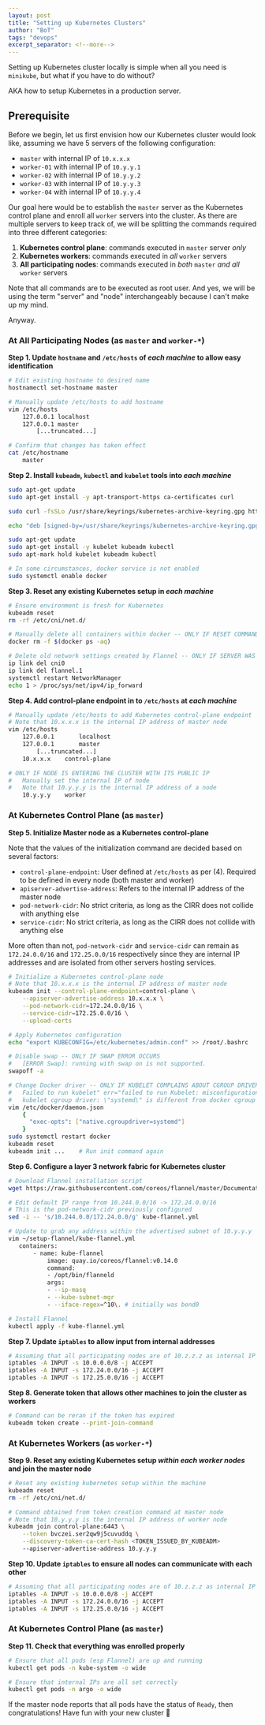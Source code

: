 ```yaml
---
layout: post
title: "Setting up Kubernetes Clusters"
author: "BoT"
tags: "devops"
excerpt_separator: <!--more-->
---
```


Setting up Kubernetes cluster locally is simple when all you need is `minikube`, but what if you have to do without?

<!--more-->

AKA how to setup Kubernetes in a production server.

## Prerequisite

Before we begin, let us first envision how our Kubernetes cluster would look like, assuming we have 5 servers of the following configuration:

- `master` with internal IP of `10.x.x.x`
- `worker-01` with internal IP of `10.y.y.1`
- `worker-02` with internal IP of `10.y.y.2`
- `worker-03` with internal IP of `10.y.y.3`
- `worker-04` with internal IP of `10.y.y.4`

Our goal here would be to establish the `master` server as the Kubernetes control plane and enroll all `worker` servers into the cluster. As there are multiple servers to keep track of, we will be splitting the commands required into three different categories:

1. **Kubernetes control plane**: commands executed in `master` server _only_
2. **Kubernetes workers**: commands executed in _all_ `worker` servers
3. **All participating nodes**: commands executed in _both_ `master` _and all_ `worker` servers

Note that all commands are to be executed as root user. And yes, we will be using the term "server" and "node" interchangeably because I can't make up my mind.

Anyway.

### At All Participating Nodes (as `master` and `worker-*`)

**Step 1. Update `hostname` and `/etc/hosts` of _each machine_ to allow easy identification**

```bash
# Edit existing hostname to desired name
hostnamectl set-hostname master

# Manually update /etc/hosts to add hostname
vim /etc/hosts
	127.0.0.1 localhost
	127.0.0.1 master
		[...truncated...]

# Confirm that changes has taken effect
cat /etc/hostname
	master
```

**Step 2. Install `kubeadm`, `kubectl` and `kubelet` tools into _each machine_**

```bash
sudo apt-get update
sudo apt-get install -y apt-transport-https ca-certificates curl

sudo curl -fsSLo /usr/share/keyrings/kubernetes-archive-keyring.gpg https://packages.cloud.google.com/apt/doc/apt-key.gpg

echo "deb [signed-by=/usr/share/keyrings/kubernetes-archive-keyring.gpg] https://apt.kubernetes.io/ kubernetes-xenial main" | sudo tee /etc/apt/sources.list.d/kubernetes.list

sudo apt-get update
sudo apt-get install -y kubelet kubeadm kubectl
sudo apt-mark hold kubelet kubeadm kubectl

# In some circumstances, docker service is not enabled
sudo systemctl enable docker
```

**Step 3. Reset any existing Kubernetes setup in _each machine_**

```bash
# Ensure environment is fresh for Kubernetes
kubeadm reset
rm -rf /etc/cni/net.d/

# Manually delete all containers within docker -- ONLY IF RESET COMMAND HANGS
docker rm -f $(docker ps -aq)

# Delete old network settings created by Flannel -- ONLY IF SERVER WAS PREVIOUSLY USING FLANNEL
ip link del cni0
ip link del flannel.1
systemctl restart NetworkManager
echo 1 > /proc/sys/net/ipv4/ip_forward
```

**Step 4. Add control-plane endpoint in to `/etc/hosts` at _each machine_**

```bash
# Manually update /etc/hosts to add Kubernetes control-plane endpoint
# Note that 10.x.x.x is the internal IP address of master node
vim /etc/hosts
	127.0.0.1		localhost
	127.0.0.1		master
		[...truncated...]
	10.x.x.x	control-plane

# ONLY IF NODE IS ENTERING THE CLUSTER WITH ITS PUBLIC IP
# 	Manually set the internal IP of node
# 	Note that 10.y.y.y is the internal IP address of a node
	10.y.y.y	worker
```

### At Kubernetes Control Plane (as `master`)

**Step 5. Initialize Master node as a Kubernetes control-plane**

Note that the values of the initialization command are decided based on several factors:

- `control-plane-endpoint`: User defined at `/etc/hosts` as per (4). Required to be defined in every node (both master and worker)
- `apiserver-advertise-address`: Refers to the internal IP address of the master node
- `pod-network-cidr`: No strict criteria, as long as the CIRR does not collide with anything else
- `service-cidr`: No strict criteria, as long as the CIRR does not collide with anything else

More often than not, `pod-network-cidr` and `service-cidr` can remain as `172.24.0.0/16` and `172.25.0.0/16` respectively since they are internal IP addresses and are isolated from other servers hosting services.

```bash
# Initialize a Kubernetes control-plane node
# Note that 10.x.x.x is the internal IP address of master node
kubeadm init --control-plane-endpoint=control-plane \
	--apiserver-advertise-address 10.x.x.x \
	--pod-network-cidr=172.24.0.0/16 \
	--service-cidr=172.25.0.0/16 \
	--upload-certs

# Apply Kubernetes configuration
echo "export KUBECONFIG=/etc/kubernetes/admin.conf" >> /root/.bashrc

# Disable swap -- ONLY IF SWAP ERROR OCCURS
# 	[ERROR Swap]: running with swap on is not supported.
swapoff -a

# Change Docker driver -- ONLY IF KUBELET COMPLAINS ABOUT CGROUP DRIVER MISCONFIGURATION
# 	Failed to run kubelet" err="failed to run Kubelet: misconfiguration:
# 	kubelet cgroup driver: \"systemd\" is different from docker cgroup driver: \"cgroupfs\"
vim /etc/docker/daemon.json
	{
	  "exec-opts": ["native.cgroupdriver=systemd"]
	}
sudo systemctl restart docker
kubeadm reset
kubeadm init ...	# Run init command again
```

**Step 6. Configure a layer 3 network fabric for Kubernetes cluster**

```bash
# Download Flannel installation script
wget https://raw.githubusercontent.com/coreos/flannel/master/Documentation/kube-flannel.yml

# Edit default IP range from 10.244.0.0/16 -> 172.24.0.0/16
# This is the pod-network-cidr previously configured
sed -i -- 's/10.244.0.0/172.24.0.0/g' kube-flannel.yml

# Update to grab any address within the advertised subnet of 10.y.y.y
vim ~/setup-flannel/kube-flannel.yml
   containers:
	   - name: kube-flannel
		   image: quay.io/coreos/flannel:v0.14.0
		   command:
		   - /opt/bin/flanneld
		   args:
		   - --ip-masq
		   - --kube-subnet-mgr
		   - --iface-regex=^10\. # initially was bond0

# Install Flannel
kubectl apply -f kube-flannel.yml
```

**Step 7. Update `iptables` to allow input from internal addresses**

```bash
# Assuming that all participating nodes are of 10.z.z.z as internal IP
iptables -A INPUT -s 10.0.0.0/8 -j ACCEPT
iptables -A INPUT -s 172.24.0.0/16 -j ACCEPT
iptables -A INPUT -s 172.25.0.0/16 -j ACCEPT
```

**Step 8. Generate token that allows other machines to join the cluster as workers**

```bash
# Command can be reran if the token has expired
kubeadm token create --print-join-command
```

### At Kubernetes Workers (as `worker-*`)

**Step 9. Reset any existing Kubernetes setup _within each worker nodes_ and join the master node**

```bash
# Reset any existing kubernetes setup within the machine
kubeadm reset
rm -rf /etc/cni/net.d/

# Command obtained from token creation command at master node
# Note that 10.y.y.y is the internal IP address of worker node
kubeadm join control-plane:6443 \
	--token bvczei.ser2qw9j5cuvuddq \
	--discovery-token-ca-cert-hash <TOKEN_ISSUED_BY_KUBEADM>
	--apiserver-advertise-address 10.y.y.y
```

**Step 10. Update `iptables` to ensure all nodes can communicate with each other**

```bash
# Assuming that all participating nodes are of 10.z.z.z as internal IP
iptables -A INPUT -s 10.0.0.0/8 -j ACCEPT
iptables -A INPUT -s 172.24.0.0/16 -j ACCEPT
iptables -A INPUT -s 172.25.0.0/16 -j ACCEPT
```

### At Kubernetes Control Plane (as `master`)

**Step 11. Check that everything was enrolled properly**

```bash
# Ensure that all pods (esp Flannel) are up and running
kubectl get pods -n kube-system -o wide

# Ensure that internal IPs are all set correctly
kubectl get pods -n argo -o wide
```

If the master node reports that all pods have the status of `Ready`, then congratulations! Have fun with your new cluster 👻
